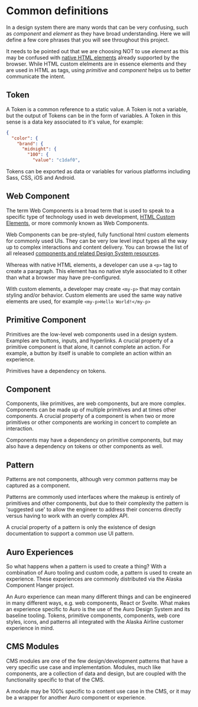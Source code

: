 # Common definitions

In a design system there are many words that can be very confusing, such as _component_ and _element_ as they have broad understanding. Here we will define a few core phrases that you will see throughout this project.

It needs to be pointed out that we are choosing NOT to use _element_ as this may be confused with [native HTML elements](https://developer.mozilla.org/en-US/docs/Web/HTML/Element) already supported by the browser. While HTML custom elelments are in essence elements and they are used in HTML as tags, using _primitive_ and _component_ helps us to better communicate the intent.

## Token

A Token is a common reference to a static value. A Token is not a variable, but the output of Tokens can be in the form of variables. A Token in this sense is a data key associated to it's value, for example:

```json
{
  "color": {
    "brand": {
      "midnight": {
        "100": {
          "value": "c1daf0",
```

Tokens can be exported as data or variables for various platforms including Sass, CSS, iOS and Android.

## Web Component

The term Web Components is a broad term that is used to speak to a specific type of technology used in web development, [HTML Custom Elements](https://developer.mozilla.org/en-US/docs/Web/Web_Components/Using_custom_elements), or more commonly known as Web Components.

Web Components can be pre-styled, fully functional html custom elements for commonly used UIs. They can be very low level input types all the way up to complex interactions and content delivery. You can browse the list of all released [components and related Design System resources](/component-status).

Whereas with native HTML elements, a developer can use a `<p>` tag to create a paragraph. This element has no native style associated to it other than what a browser may have pre-configured.

With custom elements, a developer may create `<my-p>` that may contain styling and/or behavior. Custom elements are used the same way native elements are used, for example `<my-p>Hello World!</my-p>`

## Primitive Component

Primitives are the low-level web components used in a design system. Examples are buttons, inputs, and hyperlinks. A crucial property of a primitive component is that alone, it cannot complete an action. For example, a button by itself is unable to complete an action within an experience.

Primitives have a dependency on tokens.

## Component

Components, like primitives, are web components, but are more complex. Components can be made up of multiple primitives and at times other components. A crucial property of a component is when two or more primitives or other components  are working in concert to complete an interaction.

Components may have a dependency on primitive components, but may also have a dependency on tokens or other components as well.

## Pattern

Patterns are not components, although very common patterns may be captured as a component.

Patterns are commonly used interfaces where the makeup is entirely of primitives and other components, but due to their complexity the pattern is 'suggested use' to allow the engineer to address their concerns directly versus having to work with an overly complex API.

A crucial property of a pattern is only the existence of design documentation to support a common use UI pattern.

## Auro Experiences

So what happens when a pattern is used to create a thing? With a combination of Auro tooling and custom code, a pattern is used to create an experience. These experiences are commonly distributed via the Alaska Component Hanger project.

An Auro experience can mean many different things and can be engineered in many different ways, e.g. web components, React or Svelte. What makes an experience specific to Auro is the use of the Auro Design System and its baseline tooling. Tokens, primitive components, components, web core styles, icons, and patterns all integrated with the Alaska Airline customer experience in mind.

## CMS Modules

CMS modules are one of the few design/development patterns that have a very specific use case and implementation. Modules, much like components, are a collection of data and design, but are coupled with the functionality specific to that of the CMS.

A module may be 100% specific to a content use case in the CMS, or it may be a wrapper for another Auro component or experience.
